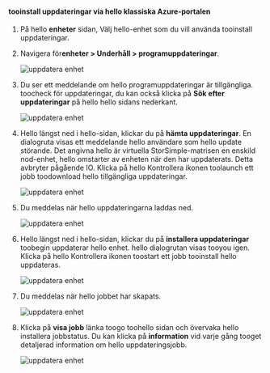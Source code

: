 <!--author=alkohli last changed: 09/02/16 -->

#### <a name="tooinstall-updates-via-hello-azure-classic-portal"></a>tooinstall uppdateringar via hello klassiska Azure-portalen
1. På hello **enheter** sidan, Välj hello-enhet som du vill använda tooinstall uppdateringar.
2. Navigera för**enheter > Underhåll > programuppdateringar**.
   
    ![uppdatera enhet](../includes/media/storsimple-ova-install-update-via-portal/azupdate1m.png)  
3. Du ser ett meddelande om hello programuppdateringar är tillgängliga. toocheck för uppdateringar, du kan också klicka på **Sök efter uppdateringar** på hello hello sidans nederkant.
   
    ![uppdatera enhet](../includes/media/storsimple-ova-install-update-via-portal/azupdate2m.png)
4. Hello längst ned i hello-sidan, klickar du på **hämta uppdateringar**. En dialogruta visas ett meddelande hello användare som hello update störande. Det angivna hello är virtuella StorSimple-matrisen en enskild nod-enhet, hello omstarter av enheten när den har uppdaterats. Detta avbryter pågående IO. Klicka på hello Kontrollera ikonen toolaunch ett jobb toodownload hello tillgängliga uppdateringar. 
   
    ![uppdatera enhet](../includes/media/storsimple-ova-install-update-via-portal/azupdate3m.png)
5. Du meddelas när hello uppdateringarna laddas ned. 
   
    ![uppdatera enhet](../includes/media/storsimple-ova-install-update-via-portal/azupdate6m.png)
6. Hello längst ned i hello-sidan, klickar du på **installera uppdateringar** toobegin uppdaterar hello enhet. hello dialogrutan visas tooyou igen. Klicka på hello Kontrollera ikonen toostart ett jobb tooinstall hello uppdateras. 
   
    ![uppdatera enhet](../includes/media/storsimple-ova-install-update-via-portal/azupdate7m.png) 
7. Du meddelas när hello jobbet har skapats. 
   
    ![uppdatera enhet](../includes/media/storsimple-ova-install-update-via-portal/azupdate8m.png)
8. Klicka på **visa jobb** länka toogo toohello sidan och övervaka hello installera jobbstatus. Du kan klicka på **information** vid varje gång tooget detaljerad information om hello uppdateringsjobb. 
   
    ![uppdatera enhet](../includes/media/storsimple-ova-install-update-via-portal/azupdate9m.png)

